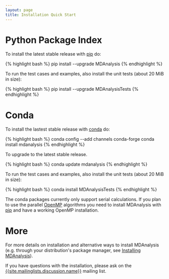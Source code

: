 ```yaml
---
layout: page
title: Installation Quick Start
---
```


# Python Package Index

To install the latest stable release with
[pip][pip] do:

{% highlight bash %}
pip install --upgrade MDAnalysis
{% endhighlight %}

To run the test cases and examples, also install the unit tests (about 20 MiB
in size):

{% highlight bash %}
pip install --upgrade MDAnalysisTests
{% endhighlight %}

# Conda

To install the lastest stable release with [conda][conda] do:

{% highlight bash %}
conda config --add channels conda-forge
conda install mdanalysis
{% endhighlight %}

To upgrade to the latest stable release.

{% highlight bash %}
conda update mdanalysis
{% endhighlight %}

To run the test cases and examples, also install the unit tests (about 20 MiB
in size):

{% highlight bash %}
conda install MDAnalysisTests
{% endhighlight %}

The conda packages currently only support serial calculations. If you
plan to use the parallel [OpenMP][OpenMP] algorithms you need to install
MDAnalysis with [pip][pip] and have a working OpenMP installation.

# More

For more details on installation and alternative ways to install MDAnalysis
(e.g. through your distribution's package manager, see [Installing
MDAnalysis]({{site.github.wiki}}/Install)).

If you have questions with the installation, please ask on the
[{{site.mailinglists.discussion.name}}]({{site.mailinglists.discussion.url}})
mailing list.

[pip]: http://www.pip-installer.org/en/latest/index.html
[conda]: http://conda.pydata.org/docs/
[OpenMP]: http://openmp.org
